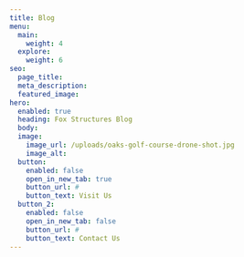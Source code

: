 ```yaml
---
title: Blog
menu:
  main:
    weight: 4
  explore:
    weight: 6
seo:
  page_title:
  meta_description:
  featured_image:
hero: 
  enabled: true
  heading: Fox Structures Blog
  body: 
  image: 
    image_url: /uploads/oaks-golf-course-drone-shot.jpg
    image_alt:
  button:
    enabled: false
    open_in_new_tab: true
    button_url: #
    button_text: Visit Us
  button_2:
    enabled: false
    open_in_new_tab: false
    button_url: #
    button_text: Contact Us
---
```


